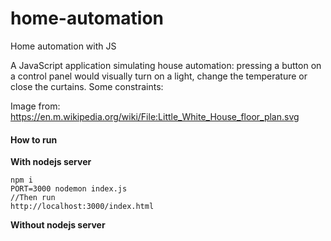 # home-automation
Home automation with JS

A JavaScript application simulating house automation: pressing a button on a control panel would visually turn on a light, change the temperature or close the curtains. Some constraints:

Image from: https://en.m.wikipedia.org/wiki/File:Little_White_House_floor_plan.svg

#### How to run

**With nodejs server**

```
npm i
PORT=3000 nodemon index.js
//Then run
http://localhost:3000/index.html

```

**Without nodejs server**
